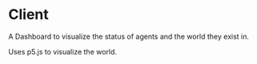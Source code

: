 # Client
A Dashboard to visualize the status of agents and the world they exist in.

Uses p5.js to visualize the world.

